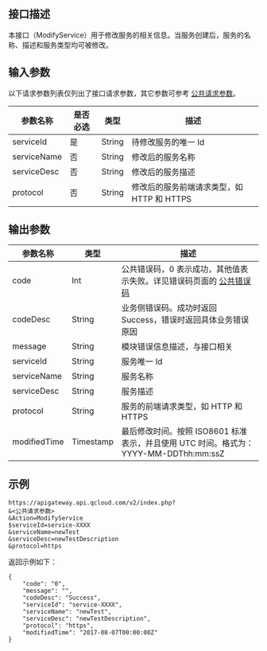 ## 接口描述

本接口（ModifyService）用于修改服务的相关信息。当服务创建后，服务的名称、描述和服务类型均可被修改。

## 输入参数

以下请求参数列表仅列出了接口请求参数，其它参数可参考 [公共请求参数](https://intl.cloud.tencent.com/document/product/628/18814)。

| 参数名称        | 是否必选 | 类型     | 描述                        |
| ----------- | ---- | ------ | ------------------------- |
| serviceId   | 是    | String | 待修改服务的唯一 Id              |
| serviceName | 否    | String | 修改后的服务名称                 |
| serviceDesc | 否    | String | 修改后的服务描述                 |
| protocol    | 否    | String | 修改后的服务前端请求类型，如 HTTP 和 HTTPS |

## 输出参数
| 参数名称     | 类型      | 描述                                                         |
| ------------ | --------- | ------------------------------------------------------------ |
| code         | Int       | 公共错误码，0 表示成功，其他值表示失败。详见错误码页面的 [公共错误码](https://intl.cloud.tencent.com/document/product/628/18822) |
| codeDesc     | String    | 业务侧错误码。成功时返回 Success，错误时返回具体业务错误原因 |
| message      | String    | 模块错误信息描述，与接口相关                                 |
| serviceId    | String    | 服务唯一 Id                                                  |
| serviceName  | String    | 服务名称                                                     |
| serviceDesc  | String    | 服务描述                                                     |
| protocol     | String    | 服务的前端请求类型，如 HTTP 和 HTTPS                         |
| modifiedTime | Timestamp | 最后修改时间。按照 ISO8601 标准表示，并且使用 UTC 时间。格式为：YYYY-MM-DDThh:mm:ssZ |

## 示例 
```
https://apigateway.api.qcloud.com/v2/index.php?
&<公共请求参数>
&Action=ModifyService
$serviceId=service-XXXX
&serviceName=newTest
&serviceDesc=newTestDescription
&protocol=https
```
返回示例如下：
```
{
	"code": "0",
	"message": "",
	"codeDesc": "Success",
	"serviceId": "service-XXXX",
	"serviceName": "newTest",
	"serviceDesc": "newTestDescription",
	"protocol": "https",
	"modifiedTime": "2017-08-07T00:00:00Z"
}
```
